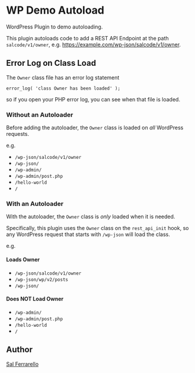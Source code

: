 # WP Demo Autoload

WordPress Plugin to demo autoloading.

This plugin autoloads code to add a REST API Endpoint at the path `salcode/v1/owner`,
e.g. https://example.com/wp-json/salcode/v1/owner.

## Error Log on Class Load

The `Owner` class file has an error log statement

```
error_log( 'class Owner has been loaded' );
```

so if you open your PHP error log, you can see when
that file is loaded.

### Without an Autoloader

Before adding the autoloader, the `Owner` class is loaded
on _all_ WordPress requests.

e.g.

- `/wp-json/salcode/v1/owner`
- `/wp-json/`
- `/wp-admin/`
- `/wp-admin/post.php`
- `/hello-world`
- `/`

### With an Autoloader

With the autoloader, the `Owner` class is _only_ loaded
when it is needed.

Specifically, this plugin uses the `Owner` class on the
`rest_api_init` hook, so any WordPress request that starts
with `/wp-json` will load the class.

e.g.

#### Loads Owner

- `/wp-json/salcode/v1/owner`
- `/wp-json/wp/v2/posts`
- `/wp-json/`

#### Does NOT Load Owner

- `/wp-admin/`
- `/wp-admin/post.php`
- `/hello-world`
- `/`

## Author

[Sal Ferrarello](https://salferrarello.com)

